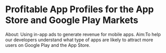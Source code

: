 # Profitable App Profiles for the App Store and Google Play Markets
About: Using in-app ads to generate revenue for mobile apps.
Aim:To help our developers understand what type of apps are likely to attract more users on Google Play and the App Store.
